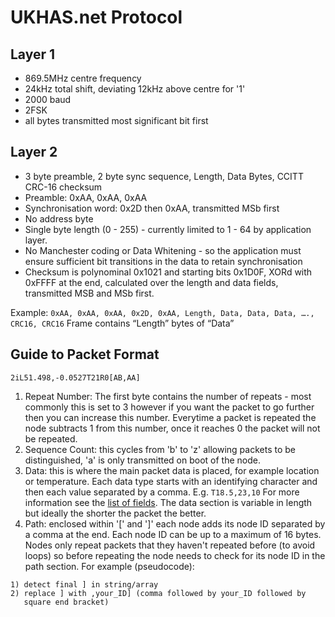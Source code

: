 # UKHAS.net Protocol

## Layer 1

* 869.5MHz centre frequency
* 24kHz total shift, deviating 12kHz above centre for '1'
* 2000 baud
* 2FSK
* all bytes transmitted most significant bit first

## Layer 2

* 3 byte preamble, 2 byte sync sequence, Length, Data Bytes, CCITT
  CRC-16 checksum
* Preamble: 0xAA, 0xAA, 0xAA
* Synchronisation word: 0x2D then 0xAA, transmitted MSb first
* No address byte
* Single byte length (0  - 255) - currently limited to 1 - 64 by application layer.
* No Manchester coding or Data Whitening - so the application must ensure
  sufficient bit transitions in the data to retain synchronisation
* Checksum is polynominal 0x1021 and starting bits 0x1D0F, XORd with
  0xFFFF at the end, calculated over the length and data fields,
  transmitted MSB and MSb first.

Example: `0xAA, 0xAA, 0xAA, 0x2D, 0xAA, Length, Data, Data, Data, ….,
CRC16, CRC16`
Frame contains “Length” bytes of “Data”

## Guide to Packet Format

`2iL51.498,-0.0527T21R0[AB,AA]`

1. Repeat Number: The first byte contains the number of repeats - most
   commonly this is set to 3 however if you want the packet to go further
   then you can increase this number. Everytime a packet is repeated the
   node subtracts 1 from this number, once it reaches 0 the packet will not
   be repeated.
2. Sequence Count: this cycles from 'b' to 'z' allowing packets to be
   distinguished, 'a' is only transmitted on boot of the node.
3. Data: this is where the main packet data is placed, for example
   location or temperature. Each data type starts with an identifying
   character and then each value separated by a comma. E.g.  `T18.5,23,10`
   For more information see the [list of fields](fields.md). The data section
   is variable in length but ideally the shorter the packet the better.
4. Path: enclosed within '[' and ']' each node adds its node ID
   separated by a comma at the end. Each node ID can be up to a maximum of
   16 bytes. Nodes only repeat packets that they haven't repeated before
   (to avoid loops) so before repeating the node needs to check for its
   node ID in the path section. For example (pseudocode):
```
1) detect final ] in string/array
2) replace ] with ,your_ID] (comma followed by your_ID followed by
   square end bracket)
````

